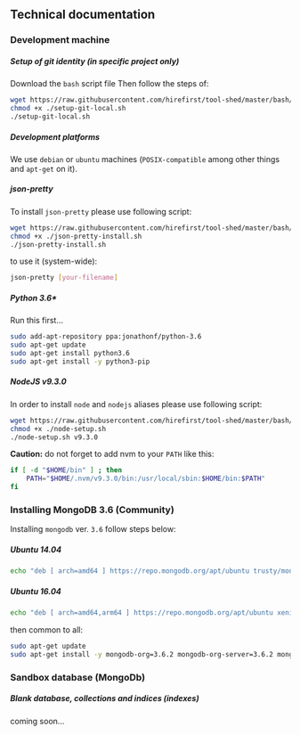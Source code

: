 Technical documentation
---


### Development machine

##### Setup of git identity (in specific project only)

Download the `bash` script file Then follow the steps of:

```bash
wget https://raw.githubusercontent.com/hirefirst/tool-shed/master/bash/setup-git-local.sh
chmod +x ./setup-git-local.sh
./setup-git-local.sh
```

##### Development platforms

We use `debian` or `ubuntu` machines (`POSIX-compatible` among other things and `apt-get` on it).

##### json-pretty

To install `json-pretty` please use following script:

```bash
wget https://raw.githubusercontent.com/hirefirst/tool-shed/master/bash/json-pretty-install.sh
chmod +x ./json-pretty-install.sh
./json-pretty-install.sh
```
to use it (system-wide):

```bash
json-pretty [your-filename]
```

##### Python 3.6*

Run this first...

```bash
sudo add-apt-repository ppa:jonathonf/python-3.6
sudo apt-get update
sudo apt-get install python3.6
sudo apt-get install -y python3-pip
```



##### NodeJS v9.3.0

In order to install `node` and `nodejs` aliases please use following script:

```bash
wget https://raw.githubusercontent.com/hirefirst/tool-shed/master/bash/node-setup.sh
chmod +x ./node-setup.sh
./node-setup.sh v9.3.0
```
**Caution:** do not forget to add nvm to your `PATH` like this: 

```bash
if [ -d "$HOME/bin" ] ; then
    PATH="$HOME/.nvm/v9.3.0/bin:/usr/local/sbin:$HOME/bin:$PATH"
fi
```

### Installing MongoDB 3.6 (Community)

Installing `mongodb` ver. `3.6` follow steps below:

##### Ubuntu 14.04

```bash
echo "deb [ arch=amd64 ] https://repo.mongodb.org/apt/ubuntu trusty/mongodb-org/3.6 multiverse" | sudo tee /etc/apt/sources.list.d/mongodb-org-3.6.list
```

##### Ubuntu 16.04

```bash
echo "deb [ arch=amd64,arm64 ] https://repo.mongodb.org/apt/ubuntu xenial/mongodb-org/3.6 multiverse" | sudo tee /etc/apt/sources.list.d/mongodb-org-3.6.list
```

then common to all:

```bash
sudo apt-get update
sudo apt-get install -y mongodb-org=3.6.2 mongodb-org-server=3.6.2 mongodb-org-shell=3.6.2 mongodb-org-mongos=3.6.2 mongodb-org-tools=3.6.2
```

### Sandbox database (MongoDb)

##### Blank database, collections and indices (indexes)

coming soon... 
